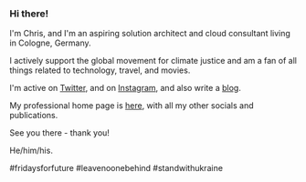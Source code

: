 ### Hi there!

<!--
**chfrank-cgn/chfrank-cgn** is a ✨ _special_ ✨ repository because its `README.md` (this file) appears on your GitHub profile.

Here are some ideas to get you started:

- 🔭 I’m currently working on ...
- 🌱 I’m currently learning ...
- 👯 I’m looking to collaborate on ...
- 🤔 I’m looking for help with ...
- 💬 Ask me about ...
- 📫 How to reach me: ...
- 😄 Pronouns: ...
- ⚡ Fun fact: ...
-->

I'm Chris, and I'm an aspiring solution architect and cloud consultant living in Cologne, Germany.

I actively support the global movement for climate justice and am a fan of all things related to technology, travel, and movies. 

I'm active on [Twitter](https://www.twitter.com/chfrank_cgn), and on [Instagram](https://instagram.com/chfrankcgn), and also write a [blog](https://chfrank.net/wordpress/).

My professional home page is [here](https://chfrank.net), with all my other socials and publications.

See you there - thank you!

He/him/his.

#fridaysforfuture #leavenoonebehind #standwithukraine

